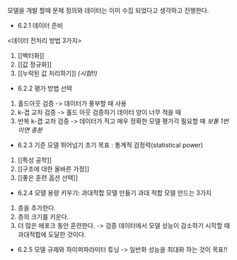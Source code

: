모델을 개발 할때 문제 정의와 데이터는 이미 수집 되었다고 생각하고 진행한다.


- 6.2.1 데이터 준비

<데이터 전처리 방법 3가지>
1. [[벡터화]]
2. [[값 정규화]]
3. [[누락된 값 처리하기]] *(시험!!)*

- 6.2.2 평가 방법 선택
1. 홀드아웃 검증 -> 데이터가 풍부할 때 사용
2. k-겹 교차 검증 -> 홀드 아웃 검증하기 데이터 양이 너무 적을 때
3. 반복 k-겹 교차 검증 -> 데이터가 적고 매우 정확한 모델 평가각 필요할 때
*보통 1번이면 충분*

- 6.2.3 기준 모델 뛰어넘기
초기 목표 : 통계적 검정력(statistical power)
1. [[특성 공학]] 
2. [[구조에 대한 올바른 가정]]
3. [[좋은 훈련 옵션 선택]]

- 6.2.4 모델 용량 키우기: 과대적합 모델 만들기
과대 적합 모델 만드는 3가지
1. 층을 추가한다.
2. 층의 크기를 키운다.
3. 더 많은 에포크 동안 훈련한다.
-> 검증 데이터에서 모델 성능이 감소하기 시작할 때 과대적합에 도달한 것이다.

- 6.2.5 모델 규제와 하이퍼파라미터 튜닝
-> 일반화 성능을 최대화 하는 것이 목표!!


